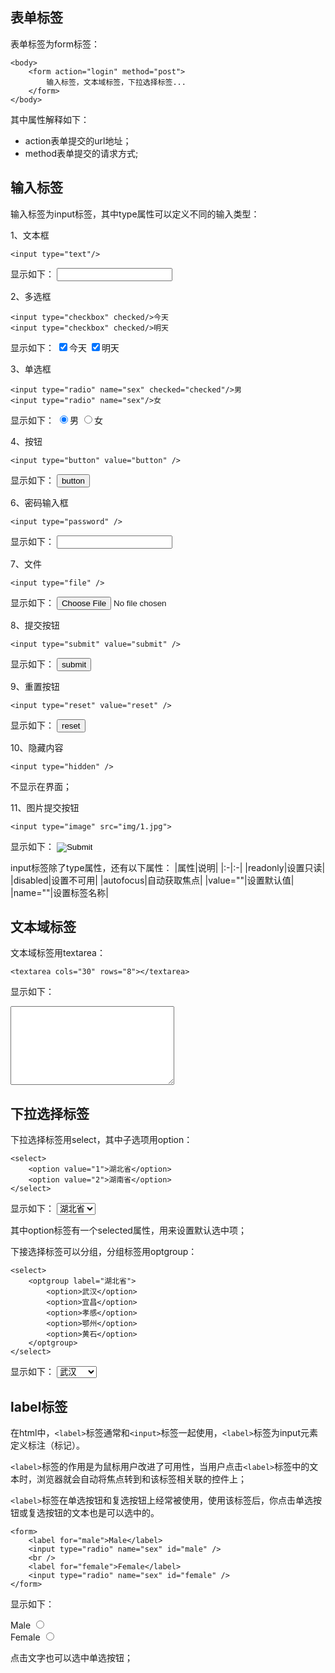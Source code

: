 ## 表单标签
表单标签为form标签：
```
<body>
    <form action="login" method="post">
        输入标签，文本域标签，下拉选择标签...
    </form>
</body>
```
其中属性解释如下：
- action表单提交的url地址；
- method表单提交的请求方式;

## 输入标签
输入标签为input标签，其中type属性可以定义不同的输入类型：

1、文本框
```
<input type="text"/>
```
显示如下：
<input type="text"/>

2、多选框
```
<input type="checkbox" checked/>今天
<input type="checkbox" checked/>明天
```
显示如下：
<input type="checkbox" checked/>今天
<input type="checkbox" checked/>明天

3、单选框
```
<input type="radio" name="sex" checked="checked"/>男
<input type="radio" name="sex"/>女
```
显示如下：
<input type="radio" name="sex" checked="checked"/>男
<input type="radio" name="sex"/>女

4、按钮
```
<input type="button" value="button" />
```
显示如下：
<input type="button" value="button" />



6、密码输入框
```
<input type="password" />
```
显示如下：
<input type="password" />

7、文件
```
<input type="file" />
```
显示如下：
<input type="file" />

8、提交按钮
```
<input type="submit" value="submit" />
```
显示如下：
<input type="submit" value="submit" />

9、重置按钮
```
<input type="reset" value="reset" />
```
显示如下：
<input type="reset" value="reset" />

10、隐藏内容
```
<input type="hidden" />
```
不显示在界面；

11、图片提交按钮
```
<input type="image" src="img/1.jpg">
```
显示如下：
<input type="image" src="img/1.jpg">



input标签除了type属性，还有以下属性：
|属性|说明|
|:-|:-|
|readonly|设置只读|
|disabled|设置不可用|
|autofocus|自动获取焦点|
|value=""|设置默认值|
|name=""|设置标签名称|


## 文本域标签
文本域标签用textarea：
```
<textarea cols="30" rows="8"></textarea>
```
显示如下：
<textarea cols="30" rows="8"></textarea>


## 下拉选择标签
下拉选择标签用select，其中子选项用option：
```
<select>
	<option value="1">湖北省</option>
	<option value="2">湖南省</option>
</select>
```
显示如下：
<select>
	<option value="1">湖北省</option>
	<option value="2">湖南省</option>
</select>

其中option标签有一个selected属性，用来设置默认选中项；

下接选择标签可以分组，分组标签用optgroup：
```
<select>
	<optgroup label="湖北省">
		<option>武汉</option>
		<option>宜昌</option>
		<option>孝感</option>
		<option>鄂州</option>
		<option>黄石</option>
	</optgroup>
</select>
```
显示如下：
<select>
	<optgroup label="湖北省">
		<option>武汉</option>
		<option>宜昌</option>
		<option>孝感</option>
		<option>鄂州</option>
		<option>黄石</option>
	</optgroup>
</select>

## label标签
在html中，`<label>`标签通常和`<input>`标签一起使用，`<label>`标签为input元素定义标注（标记）。

`<label>`标签的作用是为鼠标用户改进了可用性，当用户点击`<label>`标签中的文本时，浏览器就会自动将焦点转到和该标签相关联的控件上；

`<label>`标签在单选按钮和复选按钮上经常被使用，使用该标签后，你点击单选按钮或复选按钮的文本也是可以选中的。
```
<form>
    <label for="male">Male</label>
    <input type="radio" name="sex" id="male" />
    <br />
    <label for="female">Female</label>
    <input type="radio" name="sex" id="female" />
</form>
```
显示如下：
<form>
    <label for="male">Male</label>
    <input type="radio" name="sex" id="male" />
    <br />
    <label for="female">Female</label>
    <input type="radio" name="sex" id="female" />
</form>
点击文字也可以选中单选按钮；

